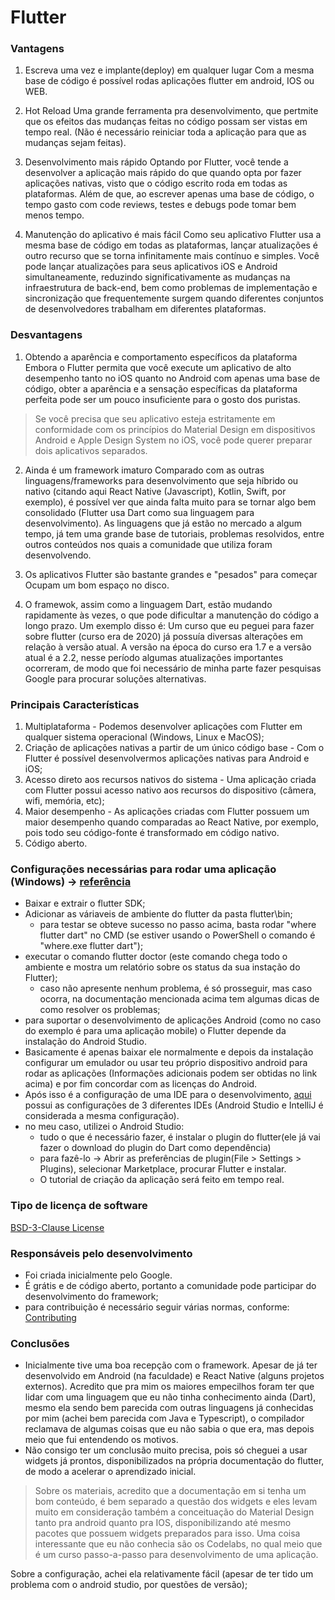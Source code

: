 # Flutter

### Vantagens
1. Escreva uma vez e implante(deploy) em qualquer lugar
Com a mesma base de código é possível rodas aplicações flutter em android, IOS ou WEB.

2. Hot Reload
Uma grande ferramenta pra desenvolvimento, que pertmite que os efeitos das mudanças feitas no código possam
ser vistas em tempo real. (Não é necessário reiniciar toda a aplicação para que as mudanças sejam feitas).

3. Desenvolvimento mais rápido
Optando por Flutter, você tende a desenvolver a aplicação mais rápido do que quando opta por fazer aplicações nativas,
visto que o código escrito roda em todas as plataformas.
Além de que, ao escrever apenas uma base de código, o tempo gasto com code reviews, testes e debugs pode tomar bem menos
tempo.

4. Manutenção do aplicativo é mais fácil
Como seu aplicativo Flutter usa a mesma base de código em todas as plataformas, lançar atualizações é outro recurso
que se torna infinitamente mais contínuo e simples. Você pode lançar atualizações para seus aplicativos iOS e Android simultaneamente,
reduzindo significativamente as mudanças na infraestrutura de back-end, bem como problemas de implementação e sincronização que
frequentemente surgem quando diferentes conjuntos de desenvolvedores trabalham em diferentes plataformas.

### Desvantagens
1. Obtendo a aparência e comportamento específicos da plataforma
Embora o Flutter permita que você execute um aplicativo de alto desempenho tanto no iOS quanto no Android com apenas uma
base de código, obter a aparência e a sensação específicas da plataforma perfeita pode ser um pouco insuficiente para o gosto dos puristas.

> Se você precisa que seu aplicativo esteja estritamente em conformidade com os princípios do Material Design em dispositivos
Android e Apple Design System no iOS, você pode querer preparar dois aplicativos separados.

2. Ainda é um framework imaturo
Comparado com as outras linguagens/frameworks para desenvolvimento que seja híbrido ou nativo (citando aqui React Native (Javascript), Kotlin, Swift, por exemplo), é possível ver que ainda falta muito para se tornar algo bem consolidado (Flutter usa Dart como sua linguagem para desenvolvimento).
As linguagens que já estão no mercado a algum tempo, já tem uma grande base de tutoriais, problemas resolvidos, entre outros conteúdos nos quais a comunidade que utiliza foram desenvolvendo.

3. Os aplicativos Flutter são bastante grandes e "pesados" para começar
Ocupam um bom espaço no disco.

4. O framewok, assim como a linguagem Dart, estão mudando rapidamente às vezes, o que pode dificultar a manutenção do código a longo prazo.
Um exemplo disso é: Um curso que eu peguei para fazer sobre flutter (curso era de 2020) já possuía diversas alterações em relação à versão atual. A versão na época do curso era 1.7 e a versão atual é a 2.2, nesse período algumas atualizações importantes ocorreram, de modo que foi necessário de minha parte fazer pesquisas Google para procurar soluções alternativas.

### Principais Características
1. Multiplataforma - Podemos desenvolver aplicações com Flutter em qualquer sistema operacional (Windows, Linux e MacOS);
2. Criação de aplicações nativas a partir de um único código base - Com o Flutter é possível desenvolvermos aplicações nativas para Android e iOS;
3. Acesso direto aos recursos nativos do sistema - Uma aplicação criada com Flutter possui acesso nativo aos recursos do dispositivo (câmera, wifi, memória, etc);
4. Maior desempenho - As aplicações criadas com Flutter possuem um maior desempenho quando comparadas ao React Native, por exemplo, pois todo seu código-fonte é transformado em código nativo.
5. Código aberto.

### Configurações necessárias para rodar uma aplicação (Windows) -> [referência](https://flutter.dev/docs/get-started/install/windows)

- Baixar e extrair o flutter SDK;
- Adicionar as váriaveis de ambiente do flutter da pasta flutter\bin;
  - para testar se obteve sucesso no passo acima, basta rodar "where flutter dart" no CMD (se estiver usando o PowerShell o comando é "where.exe flutter dart");
- executar o comando flutter doctor (este comando chega todo o ambiente e mostra um relatório sobre os status da sua instação do Flutter);
  - caso não apresente nenhum problema, é só prosseguir, mas caso ocorra, na documentação mencionada acima tem algumas dicas de como resolver os problemas;
- para suportar o desenvolvimento de aplicações Android (como no caso do exemplo é para uma aplicação mobile) o Flutter depende da instalação do Android Studio.
- Basicamente é apenas baixar ele normalmente e depois da instalação configurar um emulador ou usar teu próprio dispositivo android para rodar as aplicações (Informações adicionais podem ser obtidas no link acima) e por fim concordar com as licenças do Android.
- Após isso é a configuração de uma IDE para o desenvolvimento, [aqui](https://flutter.dev/docs/get-started/editor?tab=androidstudio) possui as configurações de 3 diferentes IDEs (Android Studio e IntelliJ é considerada a mesma configuração).
- no meu caso, utilizei o Android Studio:
  - tudo o que é necessário fazer, é instalar o plugin do flutter(ele já vai fazer o download do plugin do Dart como dependência)
  - para fazê-lo -> Abrir as preferências de plugin(File > Settings > Plugins), selecionar Marketplace, procurar Flutter e instalar.
  - O tutorial de criação da aplicação será feito em tempo real.

### Tipo de licença de software
[BSD-3-Clause License](https://github.com/flutter/flutter/blob/master/LICENSE)

### Responsáveis pelo desenvolvimento

- Foi criada inicialmente pelo Google.
- É grátis e de código aberto, portanto a comunidade pode participar do desenvolvimento do framework;
- para contribuição é necessário seguir várias normas, conforme: [Contributing](https://github.com/flutter/flutter/blob/master/CONTRIBUTING.md)

### Conclusões

- Inicialmente tive uma boa recepção com o framework.
  Apesar de já ter desenvolvido em Android (na faculdade) e React Native (alguns projetos externos).
  Acredito que pra mim os maiores empecilhos foram ter que lidar com uma linguagem que eu não tinha conhecimento ainda (Dart),
  mesmo ela sendo bem parecida com outras linguagens já conhecidas por mim (achei bem parecida com Java e Typescript), o
  compilador reclamava de algumas coisas que eu não sabia o que era, mas depois meio que fui entendendo os motivos.
- Não consigo ter um conclusão muito precisa, pois só cheguei a usar widgets já prontos, disponibilizados na própria
  documentação do flutter, de modo a acelerar o aprendizado inicial.

> Sobre os materiais, acredito que a documentação em si tenha um bom conteúdo, é bem separado a questão dos widgets e eles levam muito
em consideração também a conceituação do Material Design tanto pra android quanto pra IOS, disponibilizando até mesmo pacotes
que possuem widgets preparados para isso.
> Uma coisa interessante que eu não conhecia são os Codelabs, no qual meio que é um curso passo-a-passo para desenvolvimento de uma aplicação.

Sobre a configuração, achei ela relativamente fácil (apesar de ter tido um problema com o android studio, por questões de versão);
